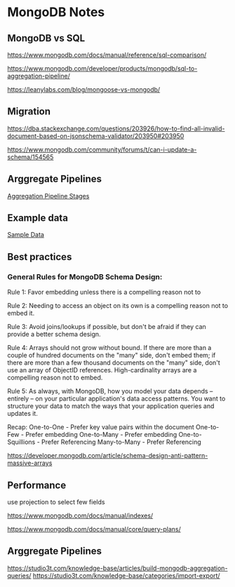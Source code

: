 # MongoDB Notes

## MongoDB vs SQL

https://www.mongodb.com/docs/manual/reference/sql-comparison/

https://www.mongodb.com/developer/products/mongodb/sql-to-aggregation-pipeline/


https://leanylabs.com/blog/mongoose-vs-mongodb/

## Migration

https://dba.stackexchange.com/questions/203926/how-to-find-all-invalid-document-based-on-jsonschema-validator/203950#203950

https://www.mongodb.com/community/forums/t/can-i-update-a-schema/154565

## Arggregate Pipelines

[Aggregation Pipeline Stages](https://www.mongodb.com/docs/manual/reference/operator/aggregation-pipeline/)


## Example data

[Sample Data](https://github.com/neelabalan/mongodb-sample-dataset)

## Best practices

### General Rules for MongoDB Schema Design:

Rule 1: Favor embedding unless there is a compelling reason not to

Rule 2: Needing to access an object on its own is a compelling reason not to embed it.

Rule 3: Avoid joins/lookups if possible, but don't be afraid if they can provide a better schema design.

Rule 4: Arrays should not grow without bound. If there are more than a couple of hundred documents on the "many" side, don't embed them; if there are more than a few thousand documents on the "many" side, don't use an array of ObjectID references. High-cardinality arrays are a compelling reason not to embed.

Rule 5: As always, with MongoDB, how you model your data depends – entirely – on your particular application's data access patterns. You want to structure your data to match the ways that your application queries and updates it.

Recap:
One-to-One - Prefer key value pairs within the document
One-to-Few - Prefer embedding
One-to-Many - Prefer embedding
One-to-Squillions - Prefer Referencing
Many-to-Many - Prefer Referencing


https://developer.mongodb.com/article/schema-design-anti-pattern-massive-arrays

## Performance 

use projection to select few fields

https://www.mongodb.com/docs/manual/indexes/

https://www.mongodb.com/docs/manual/core/query-plans/


## Arggregate Pipelines

https://studio3t.com/knowledge-base/articles/build-mongodb-aggregation-queries/
https://studio3t.com/knowledge-base/categories/import-export/

